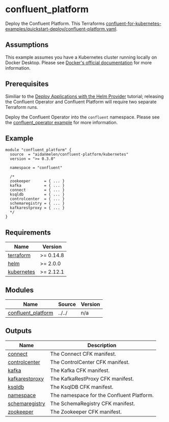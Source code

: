 # confluent_platform

Deploy the Confluent Platform. This Terraforms [confluent-for-kubernetes-examples/quickstart-deploy/confluent-platform.yaml](https://github.com/confluentinc/confluent-kubernetes-examples/blob/master/quickstart-deploy/confluent-platform.yaml).

## Assumptions

This example assumes you have a Kubernetes cluster running locally on Docker Desktop. Please see [Docker's official documentation](https://docs.docker.com/desktop/kubernetes/) for more information.

## Prerequisites

Similiar to the [Deploy Applications with the Helm Provider](https://learn.hashicorp.com/tutorials/terraform/helm-provider?in=terraform/use-case) tutorial; releasing the Confluent Operator and Confluent Platform will require two separate Terraform runs.

Deploy the Confluent Operator into the `confluent` namespace. Please see the [confluent_operator example](https://github.com/aidanmelen/terraform-kubernetes-confluent-platform/tree/main/examples/confluent_operator) for more information.

<!-- BEGINNING OF PRE-COMMIT-TERRAFORM DOCS HOOK -->

## Example

```hcl
module "confluent_platform" {
  source  = "aidanmelen/confluent-platform/kubernetes"
  version = ">= 0.3.0"

  namespace = "confluent"

  /*
  zookeeper      = { ... }
  kafka          = { ... }
  connect        = { ... }
  ksqldb         = { ... }
  controlcenter  = { ... }
  schemaregistry = { ... }
  kafkarestproxy = { ... }
  */
}
```

## Requirements

| Name | Version |
|------|---------|
| <a name="requirement_terraform"></a> [terraform](#requirement\_terraform) | >= 0.14.8 |
| <a name="requirement_helm"></a> [helm](#requirement\_helm) | >= 2.0.0 |
| <a name="requirement_kubernetes"></a> [kubernetes](#requirement\_kubernetes) | >= 2.12.1 |
## Modules

| Name | Source | Version |
|------|--------|---------|
| <a name="module_confluent_platform"></a> [confluent\_platform](#module\_confluent\_platform) | ../../ | n/a |
## Outputs

| Name | Description |
|------|-------------|
| <a name="output_connect"></a> [connect](#output\_connect) | The Connect CFK manifest. |
| <a name="output_controlcenter"></a> [controlcenter](#output\_controlcenter) | The ControlCenter CFK manifest. |
| <a name="output_kafka"></a> [kafka](#output\_kafka) | The Kafka CFK manifest. |
| <a name="output_kafkarestproxy"></a> [kafkarestproxy](#output\_kafkarestproxy) | The KafkaRestProxy CFK manifest. |
| <a name="output_ksqldb"></a> [ksqldb](#output\_ksqldb) | The KsqlDB CFK manifest. |
| <a name="output_namespace"></a> [namespace](#output\_namespace) | The namespace for the Confluent Platform. |
| <a name="output_schemaregistry"></a> [schemaregistry](#output\_schemaregistry) | The SchemaRegistry CFK manifest. |
| <a name="output_zookeeper"></a> [zookeeper](#output\_zookeeper) | The Zookeeper CFK manifest. |
<!-- END OF PRE-COMMIT-TERRAFORM DOCS HOOK -->
